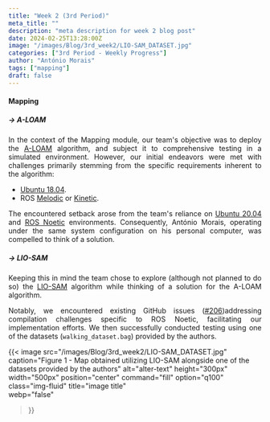 ```yaml
---
title: "Week 2 (3rd Period)"
meta_title: ""
description: "meta description for week 2 blog post"
date: 2024-02-25T13:28:00Z
image: "/images/Blog/3rd_week2/LIO-SAM_DATASET.jpg"
categories: ["3rd Period - Weekly Progress"]
author: "António Morais"
tags: ["mapping"]
draft: false
---
```


#### Mapping

##### → A-LOAM

<!-- Regarding the Mapping module, the team planned to implement the SLAM algorithm [A-LOAM](https://github.com/HKUST-Aerial-Robotics/A-LOAM) and test it in simulation. At first there were a few set backs, the requirements of the algorithm itself: -->
<div style="text-align: justify;">

In the context of the Mapping module, our team's objective was to deploy the [A-LOAM](https://github.com/HKUST-Aerial-Robotics/A-LOAM) algorithm, and subject it to comprehensive testing in a simulated environment. However, our initial endeavors were met with challenges primarily stemming from the specific requirements inherent to the algorithm:
</div>

- [Ubuntu 18.04](https://ubuntu.com/18-04).
- ROS [Melodic](http://wiki.ros.org/melodic/Installation/Ubuntu) or [Kinetic](http://wiki.ros.org/kinetic/Installation/Ubuntu).

<!-- This was a set back because the team works with [Ubuntu 20.04](https://releases.ubuntu.com/focal/) and [ROS Noetic](http://wiki.ros.org/noetic/Installation/Ubuntu). For that reason António Morais has the same setup on his personal computer and had to find a solution. Fortunatly the authors of the algorithm also provide [Docker](https://docs.docker.com/get-started/overview/) support which is a very handy tool for cases like this. -->
<div style="text-align: justify;">

The encountered setback arose from the team's reliance on [Ubuntu 20.04](https://releases.ubuntu.com/focal/) and [ROS Noetic](http://wiki.ros.org/noetic/Installation/Ubuntu) environments. Consequently, António Morais, operating under the same system configuration on his personal computer, was compelled to think of a solution.
</div>

##### → LIO-SAM
<div style="text-align: justify;">

Keeping this in mind the team chose to explore (although not planned to do so) the [LIO-SAM](https://github.com/TixiaoShan/LIO-SAM) algorithm while thinking of a solution for the A-LOAM algorithm. 

Notably, we encountered existing GitHub issues ([#206](https://github.com/TixiaoShan/LIO-SAM/issues/206))addressing compilation challenges specific to ROS Noetic, facilitating our implementation efforts. We then successfully conducted testing using one of the datasets (`walking_dataset.bag`) provided by the authors. 
</div>

{{< image 
    src="/images/Blog/3rd_week2/LIO-SAM_DATASET.jpg" 
    caption="Figure 1 - Map obtained utilizing LIO-SAM alongside one of the datasets provided by the authors" 
    alt="alter-text" 
    height="300px" 
    width="500px" 
    position="center" 
    command="fill" 
    option="q100" 
    class="img-fluid" 
    title="image title"  
    webp="false" 
>}}
